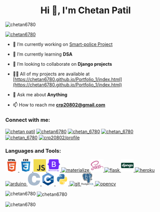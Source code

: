 <h1 align="center">Hi 👋, I'm Chetan Patil</h1>
<p align="left"> <img src="https://komarev.com/ghpvc/?username=chetan6780&label=Profile%20views&color=0e75b6&style=flat"
                alt="chetan6780" /> </p>

<p align="left"> <a href="https://github.com/ryo-ma/github-profile-trophy"><img
                        src="https://github-profile-trophy.vercel.app/?username=chetan6780" alt="chetan6780" /></a> </p>

- 🔭 I’m currently working on [Smart-police Project](https://github.com/chetan6780/smart-police.git)

- 🌱 I’m currently learning **DSA**

- 👯 I’m looking to collaborate on **Django projects**

- 👨‍💻 All of my projects are available at
  [https://chetan6780.github.io/Portfolio_1/index.html](https://chetan6780.github.io/Portfolio_1/index.html)

- 💬 Ask me about **Anything**

- 📫 How to reach me **crp20802@gmail.com**

<h3 align="left">Connect with me:</h3>
<p align="left">
        <a href="https://linkedin.com/in/chetan patil" target="blank"><img align="center"
                        src="https://cdn.jsdelivr.net/npm/simple-icons@3.0.1/icons/linkedin.svg" alt="chetan patil"
                        height="30" width="40" /></a>
        <a href="https://instagram.com/chetan6780" target="blank"><img align="center"
                        src="https://cdn.jsdelivr.net/npm/simple-icons@3.0.1/icons/instagram.svg" alt="chetan6780"
                        height="30" width="40" /></a>
        <a href="https://www.codechef.com/users/chetan_6780" target="blank"><img align="center"
                        src="https://cdn.jsdelivr.net/npm/simple-icons@3.1.0/icons/codechef.svg" alt="chetan_6780"
                        height="30" width="40" /></a>
        <a href="https://www.hackerrank.com/chetan_6780" target="blank"><img align="center"
                        src="https://cdn.jsdelivr.net/npm/simple-icons@3.0.1/icons/hackerrank.svg" alt="chetan_6780"
                        height="30" width="40" /></a>
        <a href="https://codeforces.com/profile/chetan_6780" target="blank"><img align="center"
                        src="https://cdn.jsdelivr.net/npm/simple-icons@3.0.1/icons/codeforces.svg" alt="chetan_6780"
                        height="30" width="40" /></a>
        <a href="https://auth.geeksforgeeks.org/user/crp20802/profile" target="blank"><img align="center"
                        src="https://cdn.jsdelivr.net/npm/simple-icons@3.0.1/icons/geeksforgeeks.svg"
                        alt="crp20802/profile" height="30" width="40" /></a>
</p>

<h3 align="left">Languages and Tools:</h3>
<p align="left">
        <a href="https://www.w3.org/html/" target="_blank"> <img
                        src="https://raw.githubusercontent.com/devicons/devicon/master/icons/html5/html5-original-wordmark.svg"
                        alt="html5" width="40" height="40" />
        </a>
        <a href="https://www.w3schools.com/css/" target="_blank">
                <img src="https://raw.githubusercontent.com/devicons/devicon/master/icons/css3/css3-original-wordmark.svg"
                        alt="css3" width="40" height="40" />
        </a>
        <a href="https://developer.mozilla.org/en-US/docs/Web/JavaScript" target="_blank"> <img
                        src="https://raw.githubusercontent.com/devicons/devicon/master/icons/javascript/javascript-original.svg"
                        alt="javascript" width="40" height="40" />
        </a>
        <a href="https://getbootstrap.com" target="_blank"> <img
                        src="https://raw.githubusercontent.com/devicons/devicon/master/icons/bootstrap/bootstrap-plain-wordmark.svg"
                        alt="bootstrap" width="40" height="40" />
        </a>
        <a href="https://materializecss.com/" target="_blank"> <img
                        src="https://raw.githubusercontent.com/prplx/svg-logos/5585531d45d294869c4eaab4d7cf2e9c167710a9/svg/materialize.svg"
                        alt="materialize" width="40" height="40" />
        </a>
        <a href="https://sass-lang.com" target="_blank"> <img
                        src="https://raw.githubusercontent.com/devicons/devicon/master/icons/sass/sass-original.svg"
                        alt="sass" width="40" height="40" />
        </a>
        <a href="https://flask.palletsprojects.com/" target="_blank">
                <img src="https://www.vectorlogo.zone/logos/pocoo_flask/pocoo_flask-icon.svg" alt="flask" width="40"
                        height="40" />
        </a>
        <a href="https://www.djangoproject.com/" target="_blank"> <img
                        src="https://raw.githubusercontent.com/devicons/devicon/master/icons/django/django-original.svg"
                        alt="django" width="40" height="40" />
        </a>
        <a href="https://heroku.com" target="_blank"> <img
                        src="https://www.vectorlogo.zone/logos/heroku/heroku-icon.svg" alt="heroku" width="40"
                        height="40" />
        </a>
        <a href="https://www.arduino.cc/" target="_blank"> <img
                        src="https://cdn.worldvectorlogo.com/logos/arduino-1.svg" alt="arduino" width="40"
                        height="40" />
        </a>
        <a href="https://www.cprogramming.com/" target="_blank"> <img
                        src="https://raw.githubusercontent.com/devicons/devicon/master/icons/c/c-original.svg" alt="c"
                        width="40" height="40" /> </a>
        <a href="https://www.w3schools.com/cpp/" target="_blank"> <img
                        src="https://raw.githubusercontent.com/devicons/devicon/master/icons/cplusplus/cplusplus-original.svg"
                        alt="cplusplus" width="40" height="40" />
        </a>
        <a href="https://www.python.org" target="_blank"> <img
                        src="https://raw.githubusercontent.com/devicons/devicon/master/icons/python/python-original.svg"
                        alt="python" width="40" height="40" />
        </a>
        <a href="https://git-scm.com/" target="_blank"> <img
                        src="https://www.vectorlogo.zone/logos/git-scm/git-scm-icon.svg" alt="git" width="40"
                        height="40" />
        </a>
        <a href="https://www.postgresql.org" target="_blank">
                <img src="https://raw.githubusercontent.com/devicons/devicon/master/icons/postgresql/postgresql-original-wordmark.svg"
                        alt="postgresql" width="40" height="40" />
        </a>
        <a href="https://opencv.org/" target="_blank"> <img
                        src="https://www.vectorlogo.zone/logos/opencv/opencv-icon.svg" alt="opencv" width="40"
                        height="40" />
        </a>
</p>

<p><img align="left"
                src="https://github-readme-stats.vercel.app/api/top-langs?username=chetan6780&show_icons=true&locale=en&layout=compact"
                alt="chetan6780" /></p>

<p>&nbsp;<img align="center"
                src="https://github-readme-stats.vercel.app/api?username=chetan6780&show_icons=true&locale=en"
                alt="chetan6780" /></p>

<p><img align="center" src="https://github-readme-streak-stats.herokuapp.com/?user=chetan6780&" alt="chetan6780" /></p>
